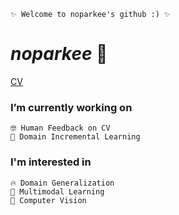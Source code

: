 <!--
**noparkee/noparkee** is a ✨ _special_ ✨ repository because its `README.md` (this file) appears on your GitHub profile.

Here are some ideas to get you started:

- 🔭 I’m currently working on ...
- 🌱 I’m currently learning ...
- 👯 I’m looking to collaborate on ...
- 🤔 I’m looking for help with ...
- 💬 Ask me about ...
- 📫 How to reach me: ...
- 😄 Pronouns: ...
- ⚡ Fun fact: ...
-->
```
✨ Welcome to noparkee's github :) ✨
```
# _noparkee_ 🧸
[CV](https://github.com/noparkee/noparkee/blob/main/noparkee_CV.pdf)

### I’m currently working on
```
🤓 Human Feedback on CV
🧐 Domain Incremental Learning
```

### I'm interested in 
```
🔥 Domain Generalization
💎 Multimodal Learning
🎨 Computer Vision
```
<!-- 🤖 eXplainable Artificial Intelligence -->
